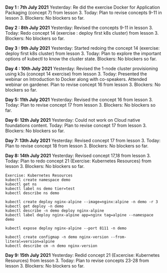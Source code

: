 **Day 1 : 7th July 2021**
Yesterday: Re did the exercise Docker for Application Packaging (concept 7) from lesson 3.
Today: Plan to revise concepts 9-11 in lesson 3.
Blockers: No blockers so far.

**Day 2 : 8th July 2021**
Yesterday: Revised the concepts 9-11 in lesson 3.
Today: Redo concept 14 (exercise : deploy first k8s cluster) from lesson 3.
Blockers: No blockers so far.


**Day 3 : 9th July 2021**
Yesterday: Started redoing the concept 14 (exercise: deploy first k8s cluster) from lesson 3.
Today: Plan to explore the important options of kubectl to know the cluster state.
Blockers: No blockers so far.

**Day 4 : 10th July 2021**
Yesterday: Revised the 1-node cluster provisioning using k3s (concept 14 exercise) from lesson 3.
Today: Presented the webinar on Introduction to Docker along with co-speakers. Attended webinar on gardener. Plan to revise concept 16 from lesson 3.
Blockers: No blockers so far.

**Day 5: 11th July 2021**
Yesterday: Revised the concept 16 from lesson 3.
Today: Plan to revise concept 17 from lesson 3.
Blockers: No blockers so far.

**Day 6: 12th July 2021**
Yesterday: Could not work on Cloud native foundations content.
Today: Plan to revise concept 17 from lesson 3.
Blockers: No blockers so far.

**Day 7: 13th July 2021**
Yesterday: Revised concept 17 from lesson 3.
Today: Plan to revise concept 18 from lesson 3.
Blockers: No blockers so far.

**Day 8: 14th July 2021**
Yesterday: Revised concept 17,18 from lesson 3.
Today: Plan to redo concept 21 (Exercise: Kubernetes Resources) from lesson 3.
Blockers: No blockers so far.

```
Exercise: Kubernetes Resources
kubectl create namespace demo
kubectl get ns
kubectl label ns demo tier=test
kubectl describe ns demo

kubectl create deploy nginx-alpine --image=nginx:alpine -n demo -r 3
kubectl get deploy -n demo
kubectl describe -n demo deploy nginx-alpine
kubectl label deploy nginx-alpine app=nginx tag=alpine --namespace demo

kubectl expose deploy nginx-alpine --port 8111 -n demo

kubectl create configmap -n demo nginx-version --from-literal=version=alpine
kubectl describe cm -n demo nginx-version

```

**Day 9: 15th July 2021**
Yesterday: Redid concept 21 (Excercise: Kubernetes Resources) from lesson 3.
Today: Plan to revise concepts 23-28 from lesson 3.
Blockers: No blockers so far.


